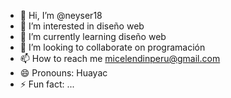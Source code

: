 - 👋 Hi, I’m @neyser18
- 👀 I’m interested in diseño web
- 🌱 I’m currently learning diseño web
- 💞️ I’m looking to collaborate on programación
- 📫 How to reach me micelendinperu@gmail.com
- 😄 Pronouns: Huayac
- ⚡ Fun fact: ...

<!---
neyser18/neyser18 is a ✨ special ✨ repository because its `README.md` (this file) appears on your GitHub profile.
You can click the Preview link to take a look at your changes.
--->
